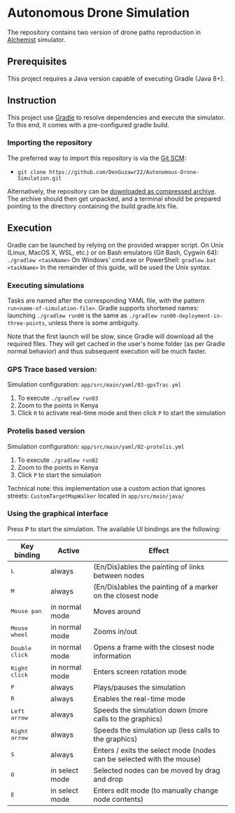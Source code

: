 # Autonomous Drone Simulation
The repository contains two version of drone paths reproduction in [Alchemist](https://github.com/AlchemistSimulator) simulator.

## Prerequisites
This project requires a Java version capable of executing Gradle (Java 8+).

## Instruction
This project use [Gradle](https://gradle.org) to resolve dependencies and execute the simulator. To this end, it comes with a pre-configured gradle build.

### Importing the repository
The preferred way to import this repository is via the [Git SCM](https://git-scm.com):
- `git clone https://github.com/DenGuzawr22/Autonomous-Drone-Simulation.git`

Alternatively, the repository can be [downloaded as compressed archive](https://github.com/DenGuzawr22/Autonomous-Drone-Simulation/archive/refs/heads/master.zip). The archive should then get unpacked, and a terminal should be prepared pointing to the directory containing the build.gradle.kts file.


## Execution
Gradle can be launched by relying on the provided wrapper script. On Unix (Linux, MacOS X, WSL, etc.) or on Bash emulators (Git Bash, Cygwin 64): `./gradlew <taskName>` On Windows' cmd.exe or PowerShell: `gradlew.bat <taskName>` In the remainder of this guide, will be used the Unix syntax.

### Executing simulations
Tasks are named after the corresponding YAML file, with the pattern `run<name-of-simulation-file>`. Gradle supports shortened names: launching `./gradlew run00` is the same as `./gradlew run00-deployment-in-three-points`, unless there is some ambiguity.

Note that the first launch will be slow, since Gradle will download all the required files. They will get cached in the user's home folder (as per Gradle normal behavior) and thus subsequent execution will be much faster.

### GPS Trace based version:
Simulation configuration: `app/src/main/yaml/03-gpsTrac.yml`    
1. To execute `./gradlew run03`
2. Zoom to the points in Kenya
3. Click `R` to activate real-time mode and then click `P` to start the simulation

### Protelis based version

Simulation configuration: `app/src/main/yaml/02-protelis.yml`

1. To execute `./gradlew run02`
2. Zoom to the points in Kenya
3. Click `P` to start the simulation

Technical note: this implementation use a custom action that ignores streets: `CustomTargetMapWalker` located in `app/src/main/java/`

### Using the graphical interface

Press <kbd>P</kbd> to start the simulation.
The available UI bindings are the following:

| Key binding             | Active         | Effect                                                                |
| ------------------------| -------------- | --------------------------------------------------------------------- |
| <kbd>L</kbd>            | always         | (En/Dis)ables the painting of links between nodes                     |
| <kbd>M</kbd>            | always         | (En/Dis)ables the painting of a marker on the closest node            |
| <kbd>Mouse pan</kbd>    | in normal mode | Moves around                                                          |
| <kbd>Mouse wheel</kbd>  | in normal mode | Zooms in/out                                                          |
| <kbd>Double click</kbd> | in normal mode | Opens a frame with the closest node information                       |
| <kbd>Right click</kbd>  | in normal mode | Enters screen rotation mode                                           |
| <kbd>P</kbd>            | always         | Plays/pauses the simulation                                           |
| <kbd>R</kbd>            | always         | Enables the real-time mode                                            |
| <kbd>Left arrow</kbd>   | always         | Speeds the simulation down (more calls to the graphics)               |
| <kbd>Right arrow</kbd>  | always         | Speeds the simulation up (less calls to the graphics)                 |
| <kbd>S</kbd>            | always         | Enters / exits the select mode (nodes can be selected with the mouse) |
| <kbd>O</kbd>            | in select mode | Selected nodes can be moved by drag and drop                          |
| <kbd>E</kbd>            | in select mode | Enters edit mode (to manually change node contents)                   |
